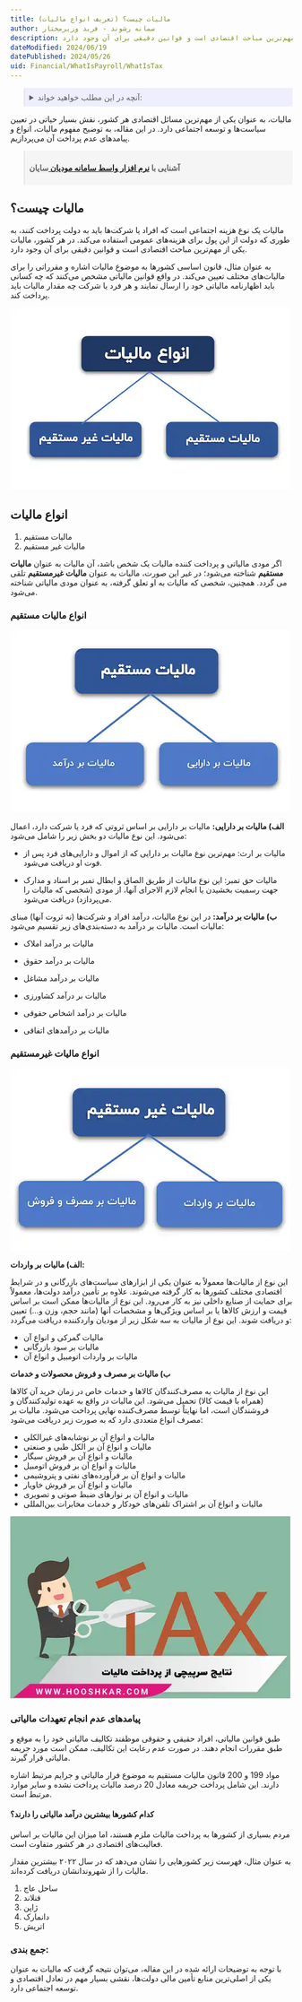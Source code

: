 ```yaml
---
title: مالیات چیست؟ (تعریف انواع مالیات)
author: سمانه رشوند - فربد وزیرمختار
description: مالیات یک نوع هزینه اجتماعی است که افراد یا شرکت‌ها باید به دولت پرداخت کنند، به طوری که دولت از این پول برای هزینه‌های عمومی استفاده می‌کند. در هر کشور، مالیات یکی از مهم‌ترین مباحث اقتصادی است و قوانین دقیقی برای آن وجود دارد.
dateModified: 2024/06/19
datePublished: 2024/05/26
uid: Financial/WhatIsPayroll/WhatIsTax
---
```


<blockquote style="background-color:#eeeefc; padding:0.5rem">
<details>
   <summary>آنچه در این مطلب خواهید خواند:</summary>
  <ul>
    <li>مالیات چیست؟</li>
    <li>انواع مالیات‌</li>
    <ul>
    <li>انواع مالیات مستقیم</li>
    <li>انواع مالیات غیر مستقیم</li>
    </ul>
    <li>پیامدهای عدم انجام تعهدات مالیاتی</li>
    <li>کدام کشورها بیشترین درآمد مالیاتی را دارند؟</li>
    <li>جمع بندی</li>
  </ul>
</details>
</blockquote>

مالیات، به عنوان یکی از مهم‌ترین مسائل اقتصادی هر کشور، نقش بسیار حیاتی در تعیین سیاست‌ها و توسعه اجتماعی دارد.
در این مقاله، به توضیح مفهوم مالیات، انواع و پیامدهای عدم پرداخت آن می‌پردازیم.

<blockquote style="background-color:#f5f5f5; padding:0.5rem">
<p><strong>آشنایی با <a href="https://www.hooshkar.com/Software/Sayan/Module/TpTaxGov" target="_blank">نرم افزار واسط سامانه مودیان
</a> سایان</strong></p></blockquote>

## مالیات چیست؟

مالیات یک نوع هزینه اجتماعی است که افراد یا شرکت‌ها باید به دولت پرداخت کنند، به طوری که دولت از این پول برای هزینه‌های عمومی استفاده می‌کند. در هر کشور، مالیات یکی از مهم‌ترین مباحث اقتصادی است و قوانین دقیقی برای آن وجود دارد. 

به عنوان مثال، قانون اساسی کشورها به موضوع مالیات اشاره و مقرراتی را برای مالیات‌های مختلف تعیین می‌کند. در واقع قوانین مالیاتی مشخص می‌کنند که چه کسانی باید اظهارنامه مالیاتی خود را ارسال نمایند و هر فرد یا شرکت چه مقدار مالیات باید پرداخت کند.

![انواع مالیات](./Images/TypesOfTaxes.webp)

## انواع مالیات‌

1.	مالیات مستقیم 
2.	مالیات غیر مستقیم 

اگر مودی مالیاتی و پرداخت کننده مالیات یک شخص باشد، آن مالیات به عنوان **مالیات مستقیم** شناخته می‌شود؛ در غیر این صورت، مالیات به عنوان **مالیات غیرمستقیم** تلقی می گردد. 
همچنین، شخصی که مالیات به او تعلق گرفته، به عنوان مودی مالیاتی شناخته می‌شود.

### انواع مالیات مستقیم

![انواع مالیات مستقیم](./Images/DirectTax.webp)

**الف) مالیات بر دارایی:** مالیات بر دارایی بر اساس ثروتی که فرد یا شرکت دارد، اعمال می‌شود. این نوع مالیات دو بخش زیر را شامل می‌شود:

- مالیات بر ارث: مهم‌ترین نوع مالیات بر دارایی که از اموال و دارایی‌های فرد پس از فوت او دریافت می‌شود.

- مالیات حق تمبر: این نوع مالیات از طریق الصاق و ابطال تمبر بر اسناد و مدارک جهت رسمیت بخشیدن یا انجام لازم الاجرای آنها، از مودی (شخصی که مالیات را می‌پردازد) دریافت می‌شود.

**ب) مالیات بر درآمد:** در این نوع مالیات، درآمد افراد و شرکت‌ها (نه ثروت آنها) مبنای مالیات است. مالیات بر درآمد به دسته‌بندی‌های زیر تقسیم می‌شود:

- مالیات بر درآمد املاک
- مالیات بر درآمد حقوق

- مالیات بر درآمد مشاغل

-	مالیات بر درآمد کشاورزی

-	مالیات بر درآمد اشخاص حقوقی

-	مالیات بر درآمدهای اتفاقی

### انواع مالیات غیرمستقیم

![انواع مالیات غیر مستقیم](./Images/indirectTax.webp)

**الف) مالیات بر واردات:**

این نوع از مالیات‌ها معمولاً به عنوان یکی از ابزارهای سیاست‌های بازرگانی و در شرایط اقتصادی مختلف کشورها به کار گرفته می‌شوند. علاوه بر تأمین درآمد دولت‌ها، معمولاً برای حمایت از صنایع داخلی نیز به کار می‌رود. این نوع از مالیات‌ها ممکن است بر اساس قیمت و ارزش کالاها یا بر اساس ویژگی‌ها و مشخصات آنها (مانند حجم، وزن و...) تعیین و دریافت شوند. این نوع از مالیات به سه شکل زیر از مودیان 
واردکننده دریافت می‌گردد:

-	مالیات گمرکی و انواع آن
-	مالیات بر سود بازرگانی
-	مالیات بر واردات اتومبیل و انواع آن

**ب) مالیات بر مصرف و فروش محصولات و خدمات**

این نوع از مالیات به مصرف‌کنندگان کالاها و خدمات خاص در زمان خرید آن کالاها (همراه با قیمت کالا) تحمیل می‌شود. این مالیات در واقع به عهده تولیدکنندگان و فروشندگان است، اما نهایتاً توسط مصرف‌کننده نهایی پرداخت می‌شود. مالیات بر مصرف انواع متعددی دارد که به صورت زیر دریافت می‌شود:

- مالیات و انواع آن بر نوشابه‌های غیرالکلی
-	مالیات و انواع آن بر الکل طبی و صنعتی
-	مالیات و انواع آن بر فروش سیگار
-	مالیات و انواع آن بر فروش اتومبیل
-	مالیات و انواع آن بر فرآورده‌های نفتی و پتروشیمی
-	مالیات و انواع آن بر فروش خاویار
-	مالیات و انواع آن بر نوارهای ضبط صوتی و تصویری
-	مالیات و انواع آن بر اشتراک تلفن‌های خودکار و خدمات مخابرات بین‌المللی

![نتایج سرپیچی از پرداخت مالیات](./Images/WhatIsTax.webp)

### پیامدهای عدم انجام تعهدات مالیاتی
طبق قوانین مالیاتی، افراد حقیقی و حقوقی موظفند تکالیف مالیاتی خود را به موقع و طبق مقررات انجام دهند. در صورت عدم رعایت این تکالیف، ممکن است مورد جریمه مالیاتی قرار گیرند.

مواد 199 و 200 قانون مالیات مستقیم به موضوع فرار مالیاتی و جرایم مرتبط اشاره دارند. این شامل پرداخت جریمه معادل 20 درصد مالیات پرداخت نشده و سایر موارد مرتبط است.

#### کدام کشورها بیشترین درآمد مالیاتی را دارند؟

مردم بسیاری از کشورها به پرداخت مالیات ملزم هستند، اما میزان این مالیات بر اساس فعالیت‌های اقتصادی در هر کشور متفاوت است. 

به عنوان مثال، فهرست زیر کشورهایی را نشان می‌دهد که در سال ۲۰۲۲ بیشترین مقدار مالیات را از شهروندانشان دریافت کرده‌اند.
1.	ساحل عاج
2.	فنلاند 
3.	ژاپن 
4.	دانمارک 
5.	اتریش 

### جمع بندی:

با توجه به توضیحات ارائه شده در این مقاله، می‌توان نتیجه گرفت که مالیات به عنوان یکی از اصلی‌ترین منابع تأمین مالی دولت‌ها، نقشی بسیار مهم در تعادل اقتصادی و توسعه اجتماعی دارد.